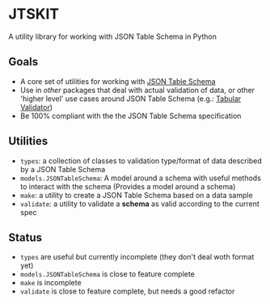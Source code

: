 # JTSKIT

A utility library for working with JSON Table Schema in Python

## Goals

* A core set of utilities for working with [JSON Table Schema](http://dataprotocols.org/json-table-schema/)
* Use in *other* packages that deal with actual validation of data, or other 'higher level' use cases around JSON Table Schema (e.g.: [Tabular Validator](https://github.com/okfn/tabular-validator))
* Be 100% compliant with the the JSON Table Schema specification

## Utilities

* `types`: a collection of classes to validation type/format of data described by a JSON Table Schema
* `models.JSONTableSchema`: A model around a schema with useful methods to interact with the schema (Provides a model around a schema)
* `make`: a utility to create a JSON Table Schema based on a data sample
* `validate`: a utility to validate a **schema** as valid according to the current spec

## Status

* `types` are useful but currently incomplete (they don't deal woth format yet)
* `models.JSONTableSchema` is close to feature complete
* `make` is incomplete
* `validate` is close to feature complete, but needs a good refactor

